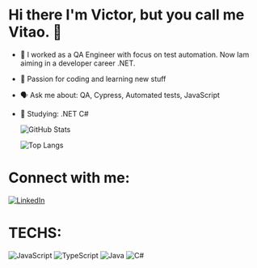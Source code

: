 # Hi there I'm Victor, but you call me Vitao. 👋

- 🔭 I worked as a QA Engineer with focus on test automation. Now Iam aiming in a developer career .NET.
- 🌱 Passion for coding and learning new stuff
- 🗣️ Ask me about: QA, Cypress, Automated tests, JavaScript
- 📖 Studying: .NET C#

  <a href="https://github.com/victorschlindwein"></a>

  ![GitHub Stats](https://github-readme-streak-stats.herokuapp.com/?user=victorschlindwein&theme=highcontrast)

  ![Top Langs](https://github-readme-stats-git-masterrstaa-rickstaa.vercel.app/api/top-langs/?username=victorschlindwein&layout=compact&bg_color=000&border_color=30A3DC&title_color=E94D5F&text_color=FFF)

# Connect with me:

[![LinkedIn](https://img.shields.io/badge/LinkedIn-000?style=for-the-badge&logo=linkedin&logoColor=0E76A8)](https://www.linkedin.com/in/victorschlindwein/)

# TECHS:

![JavaScript](https://img.shields.io/badge/JavaScript-000?style=for-the-badge&logo=javascript)
![TypeScript](https://img.shields.io/badge/TypeScript-000?style=for-the-badge&logo=typescript)
![Java](https://img.shields.io/badge/JAVA-000?style=for-the-badge&logo=spring)
![C#](https://img.shields.io/badge/C%23-000?style=for-the-badge&logo=c-sharp&logoColor=823085)
